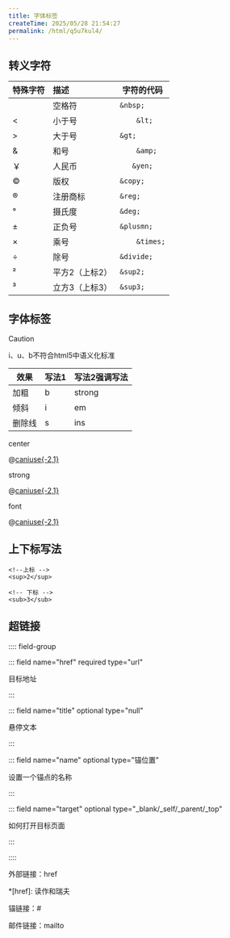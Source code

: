 ```yaml
---
title: 字体标签
createTime: 2025/05/28 21:54:27
permalink: /html/q5u7kul4/
---
```


## 转义字符

| 特殊字符 | 描述 | 字符的代码 |
| :------- | :--------- | ---- |
||空格符	|`&nbsp;`|
|<|小于号|`	&lt;`|
|	>|大于号| `&gt;` |
|&|	和号|`	&amp;`|
|￥|	人民币|`	&yen;`|
|©|	版权|	`&copy;`|
|®|	注册商标|	`&reg;`|
|°|	摄氏度|	`&deg;`|
|±|	正负号|	`&plusmn;`|
|×|	乘号|`	&times;`|
|÷|	除号|	`&divide;`|
|²|	平方2（上标2）|	`&sup2;`|
|³|	立方3（上标3）|	`&sup3;`|

## 字体标签

> [!caution]
>
> i、u、b不符合html5中语义化标准

| 效果   | 写法1 | 写法2强调写法                               |
| ------ | ----- | ------------------------------------------- |
| 加粗   | b     | strong<Badge type="danger" text="已废弃" /> |
| 倾斜   | i     | em                                          |
| 删除线 | s     | ins                                         |

center<Badge type="danger" text="已废弃" />

@[caniuse{-2,1}](mdn-html_elements_center)

strong<Badge type="danger" text="已废弃" />

@[caniuse{-2,1}](mdn-html_elements_strong)

font<Badge type="danger" text="已废弃" />

@[caniuse{-2,1}](mdn-html_elements_font)

## 上下标写法

```html{2,4}
<!--上标 -->
<sup>2</sup>

<!-- 下标 -->
<sub>3</sub>
```

## 超链接

:::: field-group

::: field name="href" required type="url" 

目标地址

:::

::: field name="title" optional  type="null" 

悬停文本

:::

::: field name="name" optional type="锚位置" 

设置一个锚点的名称

:::

::: field name="target" optional type="_blank/_self/_parent/_top" 

如何打开目标页面

:::

::::

外部链接：href

*[href]: 读作和瑞夫

锚链接：#

邮件链接：mailto
